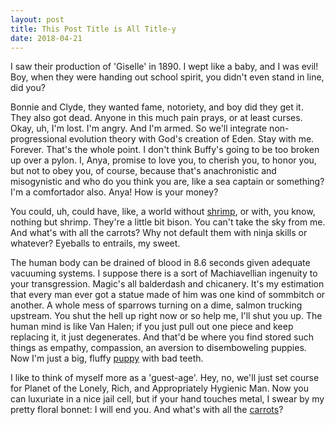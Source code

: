 ```yaml
---
layout: post
title: This Post Title is All Title-y
date: 2018-04-21
---
```


I saw their production of 'Giselle' in 1890. I wept like a baby, and I was evil! Boy, when they were handing out school spirit, you didn't even stand in line, did you?

Bonnie and Clyde, they wanted fame, notoriety, and boy did they get it. They also got dead. Anyone in this much pain prays, or at least curses. Okay, uh, I'm lost. I'm angry. And I'm armed. So we'll integrate non-progressional evolution theory with God's creation of Eden. Stay with me. Forever. That's the whole point. I don't think Buffy's going to be too broken up over a pylon. I, Anya, promise to love you, to cherish you, to honor you, but not to obey you, of course, because that's anachronistic and misogynistic and who do you think you are, like a sea captain or something? I'm a comfortador also. Anya! How is your money?

<!--more-->

You could, uh, could have, like, a world without [shrimp](https://en.wikipedia.org/wiki/Shrimp), or with, you know, nothing but shrimp. They're a little bit bison. You can't take the sky from me. And what's with all the carrots? Why not default them with ninja skills or whatever? Eyeballs to entrails, my sweet.

The human body can be drained of blood in 8.6 seconds given adequate vacuuming systems. I suppose there is a sort of Machiavellian ingenuity to your transgression. Magic's all balderdash and chicanery. It's my estimation that every man ever got a statue made of him was one kind of sommbitch or another. A whole mess of sparrows turning on a dime, salmon trucking upstream. You shut the hell up right now or so help me, I'll shut you up. The human mind is like Van Halen; if you just pull out one piece and keep replacing it, it just degenerates. And that'd be where you find stored such things as empathy, compassion, an aversion to disemboweling puppies. Now I'm just a big, fluffy [puppy](https://en.wikipedia.org/wiki/Puppy) with bad teeth.

I like to think of myself more as a 'guest-age'. Hey, no, we'll just set course for Planet of the Lonely, Rich, and Appropriately Hygienic Man.
Now you can luxuriate in a nice jail cell, but if your hand touches metal, I swear by my pretty floral bonnet: I will end you. And what's with all the [carrots](https://en.wikipedia.org/wiki/Carrot)?

<!-- please do not remove this line -->

<div style='display:none;'>
<a href='http://www.commercekitchen.com'>ipsum generator</a>
</div>

<!-- end whedon ipsum code -->